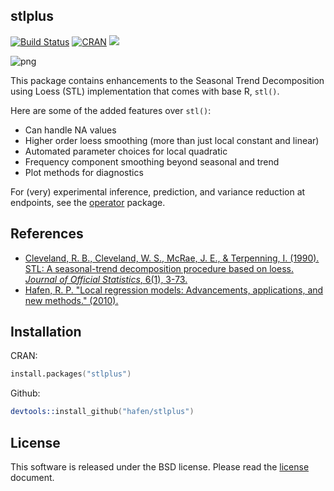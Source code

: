 ## stlplus

[![Build Status](https://travis-ci.org/hafen/stlplus.svg?branch=master)](https://travis-ci.org/hafen/stlplus)
[![CRAN](http://www.r-pkg.org/badges/version/stlplus)](https://cran.r-project.org/web/packages/stlplus/index.html)
![](http://cranlogs.r-pkg.org/badges/stlplus)

![png](https://cloud.githubusercontent.com/assets/1275592/11673681/b7fce548-9dcf-11e5-8cd2-f3311b501ab9.png)

This package contains enhancements to the Seasonal Trend Decomposition using Loess (STL) implementation that comes with base R, `stl()`.

Here are some of the added features over `stl()`:

- Can handle NA values
- Higher order loess smoothing (more than just local constant and linear)
- Automated parameter choices for local quadratic
- Frequency component smoothing beyond seasonal and trend
- Plot methods for diagnostics

For (very) experimental inference, prediction, and variance reduction at endpoints, see the [operator](http://github.com/hafen/operator) package.

## References

- [Cleveland, R. B., Cleveland, W. S., McRae, J. E., & Terpenning, I. (1990). STL: A seasonal-trend decomposition procedure based on loess. *Journal of Official Statistics*, 6(1), 3-73.](http://cs.wellesley.edu/~cs315/Papers/stl%20statistical%20model.pdf)
- [Hafen, R. P. "Local regression models: Advancements, applications, and new methods." (2010).](http://ml.stat.purdue.edu/hafen/preprints/Hafen_thesis.pdf)

## Installation

CRAN:

```s
install.packages("stlplus")
```

Github:

```s
devtools::install_github("hafen/stlplus")
```

## License

This software is released under the BSD license.  Please read the [license](https://github.com/hafen/stlplus/blob/master/LICENSE.md) document.

